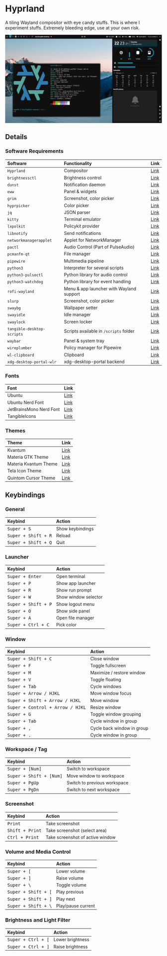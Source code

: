 # Hyprland

A tiling Wayland compositor with eye candy stuffs. This is where I experiment stuffs.
Extremely bleeding edge, use at your own risk.

![Hyprland](../../docs/screenshot-hyprland.png)

## Details

### Software Requirements

| Software | Functionality | Link |
| :--- | :--- | :--- |
| `Hyprland` | Compositor | [Link](https://github.com/hyprwm/Hyprland) |
| `brightnessctl` | Brightness control | [Link](https://github.com/Hummer12007/brightnessctl) | 
| `dunst` | Notification daemon | [Link](https://github.com/dunst-project/dunst) |
| `eww` | Panel & widgets | [Link](https://github.com/elkowar/eww) |
| `grim` | Screenshot, color picker | [Link](https://github.com/emersion/grim) |
| `hyprpicker` | Color picker | [Link](https://github.com/hyprwm/hyprpicker) |
| `jq` | JSON parser | [Link](https://stedolan.github.io/jq/) |
| `kitty` | Terminal emulator | [Link](https://github.com/kovidgoyal/kitty) |
| `lxpolkit` | Policykit provider | [Link](https://wiki.lxde.org/en/LXSession) |
| `libnotify` | Send notifications | [Link](https://gitlab.gnome.org/GNOME/libnotify) |
| `networkmanagerapplet` | Applet for NetworkManager | [Link](https://gitlab.gnome.org/GNOME/network-manager-applet/) |
| `pactl` | Audio Control (Part of PulseAudio) | [Link](http://www.pulseaudio.org/) | 
| `pcmanfm-qt` | File manager | [Link](https://github.com/lxqt/pcmanfm-qt) |
| `pipewire` | Multimedia pipeline | [Link](https://pipewire.org/) | 
| `python3` | Interpreter for several scripts | [Link](https://www.python.org/) |
| `python3-pulsectl` | Python library for audio control | [Link](https://pypi.python.org/pypi/pulsectl/) |
| `python3-watchdog` | Python library for event handling | [Link](https://github.com/gorakhargosh/watchdog) |
| `rofi-wayland` | Menu & app launcher with Wayland support | [Link](https://github.com/lbonn/rofi) |
| `slurp` | Screenshot, color picker | [Link](https://github.com/emersion/slurp) |
| `swaybg` | Wallpaper setter | [Link](https://github.com/swaywm/swaybg) |
| `swayidle` | Idle manager | [Link](https://github.com/swaywm/swayidle) |
| `swaylock` | Screen locker | [Link](https://github.com/swaywm/swaylock) |
| `tangible-desktop-scripts` | Scripts available in `/scripts` folder | [Link](../../scripts/) |
| `waybar` | Panel & system tray | [Link](https://github.com/alexays/waybar) |
| `wireplumber` | Policy manager for Pipewire | [Link](https://pipewire.org/) | 
| `wl-clipboard` | Clipboard | [Link](https://github.com/bugaevc/wl-clipboard) |
| `xdg-desktop-portal-wlr` | xdg-desktop-portal backend | [Link](https://github.com/emersion/xdg-desktop-portal-wlr) |

### Fonts
| Font | Link |
| :--- | :--- |
| Ubuntu | [Link](http://font.ubuntu.com/) |
| Ubuntu Nerd Font | [Link](https://nerdfonts.com/) |
| JetBrainsMono Nerd Font | [Link](https://nerdfonts.com/) |
| TangibleIcons | [Link](../../fonts/) |

### Themes
| Theme | Link |
| :--- | :--- |
| Kvantum | [Link](https://github.com/tsujan/Kvantum) |
| Materia GTK Theme | [Link](https://github.com/nana-4/materia-theme) |
| Materia Kvantum Theme | [Link](https://github.com/PapirusDevelopmentTeam/materia-kde) |
| Tela Icon Theme | [Link](https://github.com/vinceliuice/tela-icon-theme) |
| Quintom Cursor Theme | [Link](https://gitlab.com/Burning_Cube/quintom-cursor-theme) |

## Keybindings

### General

| Keybind | Action |
| :---    | :---   |
| <kbd>Super + S</kbd>          | Show keybindings |
| <kbd>Super + Shift + R</kbd>  | Reload |
| <kbd>Super + Shift + Q</kbd>  | Quit |

### Launcher

| Keybind | Action |
| :---    | :---   |
| <kbd>Super + Enter</kbd>      | Open terminal |
| <kbd>Super + P</kbd>          | Show app launcher |
| <kbd>Super + R</kbd>          | Show run prompt |
| <kbd>Super + W</kbd>          | Show window selector |
| <kbd>Super + Shift + P</kbd>  | Show logout menu |
| <kbd>Super + O</kbd>          | Show side panel |
| <kbd>Super + A</kbd>          | Open file manager |
| <kbd>Super + Ctrl + C</kbd>   | Pick color |

### Window

| Keybind | Action |
| :---    | :---   |
| <kbd>Super + Shift + C</kbd>      | Close window |
| <kbd>Super + F</kbd>              | Toggle fullscreen |
| <kbd>Super + M</kbd>              | Maximize / restore window |
| <kbd>Super + V</kbd>              | Toggle floating  |
| <kbd>Super + Tab</kbd>            | Cycle windows |
| <kbd>Super + Arrow / HJKL</kbd>   | Move window focus |
| <kbd>Super + Shift + Arrow / HJKL</kbd>   | Move window |
| <kbd>Super + Control + Arrow / HJKL</kbd> | Resize window |
| <kbd>Super + G</kbd>              | Toggle window grouping |
| <kbd>Super + Tab</kbd>            | Cycle window in group |
| <kbd>Super + ,</kbd>              | Cycle back window in group |
| <kbd>Super + .</kbd>              | Cycle window in group |

### Workspace / Tag

| Keybind | Action |
| :---    | :---   |
| <kbd>Super + [Num]</kbd>          | Switch to workspace |
| <kbd>Super + Shift + [Num]</kbd>  | Move window to workspace |
| <kbd>Super + PgUp</kbd>           | Switch to previous workspace |
| <kbd>Super + PgDn</kbd>           | Switch to next workspace |

### Screenshot

| Keybind | Action |
| :---    | :---   |
| <kbd>Print</kbd>          | Take screenshot |
| <kbd>Shift + Print</kbd>  | Take screenshot (select area) |
| <kbd>Ctrl + Print</kbd>   | Take screenshot of active window |

### Volume and Media Control

| Keybind | Action |
| :---    | :---   |
| <kbd>Super + [</kbd>          | Lower volume |
| <kbd>Super + ]</kbd>          | Raise volume |
| <kbd>Super + \\</kbd>         | Toggle volume |
| <kbd>Super + Shift + [</kbd>  | Play previous |
| <kbd>Super + Shift + ]</kbd>  | Play next |
| <kbd>Super + Shift + \\</kbd> | Play/pause current |

### Brightness and Light Filter

| Keybind | Action |
| :---    | :---   |
| <kbd>Super + Ctrl + [</kbd>   | Lower brightness |
| <kbd>Super + Ctrl + ]</kbd>   | Raise brightness |
